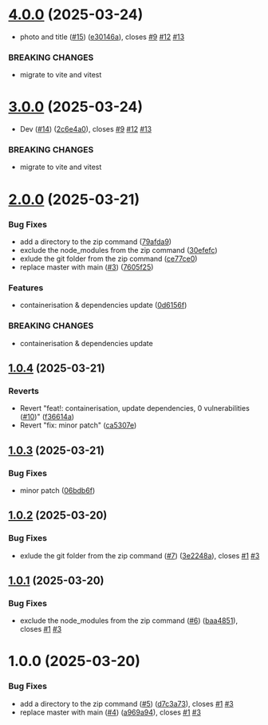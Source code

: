 # [4.0.0](https://github.com/Med-El-Mobarik/medlab/compare/v3.0.0...v4.0.0) (2025-03-24)


* photo and title ([#15](https://github.com/Med-El-Mobarik/medlab/issues/15)) ([e30146a](https://github.com/Med-El-Mobarik/medlab/commit/e30146a6196a6784e5da4f02c10db9fc798567c4)), closes [#9](https://github.com/Med-El-Mobarik/medlab/issues/9) [#12](https://github.com/Med-El-Mobarik/medlab/issues/12) [#13](https://github.com/Med-El-Mobarik/medlab/issues/13)


### BREAKING CHANGES

* migrate to vite and vitest

# [3.0.0](https://github.com/Med-El-Mobarik/medlab/compare/v2.0.0...v3.0.0) (2025-03-24)


* Dev ([#14](https://github.com/Med-El-Mobarik/medlab/issues/14)) ([2c6e4a0](https://github.com/Med-El-Mobarik/medlab/commit/2c6e4a08b5ea6bbce0d7a1da81a98c92c51bc062)), closes [#9](https://github.com/Med-El-Mobarik/medlab/issues/9) [#12](https://github.com/Med-El-Mobarik/medlab/issues/12) [#13](https://github.com/Med-El-Mobarik/medlab/issues/13)


### BREAKING CHANGES

* migrate to vite and vitest

# [2.0.0](https://github.com/Med-El-Mobarik/medlab/compare/v1.0.4...v2.0.0) (2025-03-21)


### Bug Fixes

* add a directory to the zip command ([79afda9](https://github.com/Med-El-Mobarik/medlab/commit/79afda99541cf33859f4bb9fd6efb2c8993e56b0))
* exclude the node_modules from the zip command ([30efefc](https://github.com/Med-El-Mobarik/medlab/commit/30efefcd4a6e0b2afc4ceab3982faf6820c68daa))
* exlude the git folder from the zip command ([ce77ce0](https://github.com/Med-El-Mobarik/medlab/commit/ce77ce08f55925107797d64c91931cd7454bf81e))
* replace master with main ([#3](https://github.com/Med-El-Mobarik/medlab/issues/3)) ([7605f25](https://github.com/Med-El-Mobarik/medlab/commit/7605f252cc10d02da01f2479f4b1806caad647e8))


### Features

* containerisation & dependencies update ([0d6156f](https://github.com/Med-El-Mobarik/medlab/commit/0d6156f53e9051892f21845101d6a262517bdcdb))


### BREAKING CHANGES

* containerisation & dependencies update

## [1.0.4](https://github.com/Med-El-Mobarik/medlab/compare/v1.0.3...v1.0.4) (2025-03-21)


### Reverts

* Revert "feat!: containerisation, update dependencies, 0 vulnerabilities ([#10](https://github.com/Med-El-Mobarik/medlab/issues/10))" ([f36614a](https://github.com/Med-El-Mobarik/medlab/commit/f36614af9705bb288ea7dfd6e60c8903577286e3))
* Revert "fix: minor patch" ([ca5307e](https://github.com/Med-El-Mobarik/medlab/commit/ca5307e76ccb186bf44a21dad33fa0fa28b355ed))

## [1.0.3](https://github.com/Med-El-Mobarik/medlab/compare/v1.0.2...v1.0.3) (2025-03-21)


### Bug Fixes

* minor patch ([06bdb6f](https://github.com/Med-El-Mobarik/medlab/commit/06bdb6f8eab0721f4a5891632ba2fce55475a5d1))

## [1.0.2](https://github.com/Med-El-Mobarik/medlab/compare/v1.0.1...v1.0.2) (2025-03-20)


### Bug Fixes

* exlude the git folder from the zip command ([#7](https://github.com/Med-El-Mobarik/medlab/issues/7)) ([3e2248a](https://github.com/Med-El-Mobarik/medlab/commit/3e2248acb5d6519866d447d212c39aa54147ea0f)), closes [#1](https://github.com/Med-El-Mobarik/medlab/issues/1) [#3](https://github.com/Med-El-Mobarik/medlab/issues/3)

## [1.0.1](https://github.com/Med-El-Mobarik/medlab/compare/v1.0.0...v1.0.1) (2025-03-20)


### Bug Fixes

* exclude the node_modules from the zip command ([#6](https://github.com/Med-El-Mobarik/medlab/issues/6)) ([baa4851](https://github.com/Med-El-Mobarik/medlab/commit/baa4851b2ef95de89ba13615625b00c520989aba)), closes [#1](https://github.com/Med-El-Mobarik/medlab/issues/1) [#3](https://github.com/Med-El-Mobarik/medlab/issues/3)

# 1.0.0 (2025-03-20)


### Bug Fixes

* add a directory to the zip command ([#5](https://github.com/Med-El-Mobarik/medlab/issues/5)) ([d7c3a73](https://github.com/Med-El-Mobarik/medlab/commit/d7c3a733044d789f684bab4da62b8e643dc0a400)), closes [#1](https://github.com/Med-El-Mobarik/medlab/issues/1) [#3](https://github.com/Med-El-Mobarik/medlab/issues/3)
* replace master with main ([#4](https://github.com/Med-El-Mobarik/medlab/issues/4)) ([a969a94](https://github.com/Med-El-Mobarik/medlab/commit/a969a948e7de2fdc9b2f3e6dd9ca8a80631340c3)), closes [#1](https://github.com/Med-El-Mobarik/medlab/issues/1) [#3](https://github.com/Med-El-Mobarik/medlab/issues/3)
